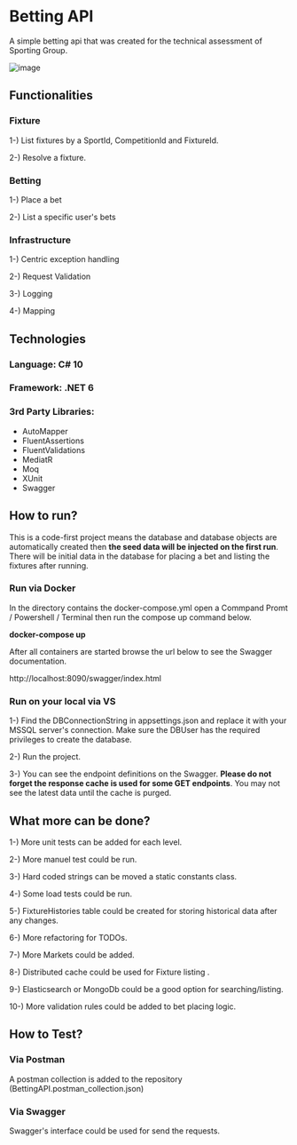 # Betting API

A simple betting api that was created for the technical assessment of Sporting Group. 

![image](https://user-images.githubusercontent.com/1719611/186779882-b806e25e-8b50-4515-b3a9-72defc359909.png)

## Functionalities
### Fixture 
1-) List fixtures by a SportId, CompetitionId and FixtureId. 

2-) Resolve a fixture. 

### Betting
1-) Place a bet

2-) List a specific user's bets

### Infrastructure 
1-) Centric exception handling 

2-) Request Validation

3-) Logging

4-) Mapping

## Technologies
### Language: C# 10
### Framework: .NET 6

### 3rd Party Libraries:
- AutoMapper
- FluentAssertions
- FluentValidations
- MediatR
- Moq
- XUnit
- Swagger

## How to run?

This is a code-first project means the database and database objects are automatically created then <b>the seed data will be injected on the first run</b>. There will be initial data in the database for placing a bet and listing the fixtures after running.

### Run via Docker

In the directory contains the docker-compose.yml open a Commpand Promt / Powershell / Terminal then run the compose up command below. 

<b>docker-compose up</b>    

After all containers are started browse the url below to see the Swagger documentation. 

http://localhost:8090/swagger/index.html

### Run on your local via VS

1-) Find the DBConnectionString in appsettings.json and replace it with your MSSQL server's connection. Make sure the DBUser has the required privileges to create the database.

2-) Run the project.

3-) You can see the endpoint definitions on the Swagger. <b>Please do not forget the response cache is used for some GET endpoints</b>. You may not see the latest data until the cache is purged.

## What more can be done? 

1-) More unit tests can be added for each level.

2-) More manuel test could be run. 

3-) Hard coded strings can be moved a static constants class.

4-) Some load tests could be run. 

5-) FixtureHistories table could be created for storing historical data after any changes.

6-) More refactoring for TODOs.

7-) More Markets could be added. 

8-) Distributed cache could be used for Fixture listing .

9-) Elasticsearch or MongoDb could be a good option for searching/listing.

10-) More validation rules could be added to bet placing logic. 

## How to Test? 

### Via Postman

A postman collection is added to the repository (BettingAPI.postman_collection.json)

### Via Swagger

Swagger's interface could be used for send the requests. 
